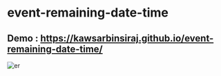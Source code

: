 # event-remaining-date-time

## Demo : https://kawsarbinsiraj.github.io/event-remaining-date-time/
![er](https://user-images.githubusercontent.com/38612699/150714563-ec577986-9098-46cd-861b-0e81eb1fc32f.png)
